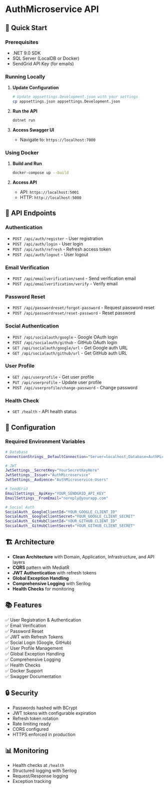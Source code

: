 # AuthMicroservice API

## 🚀 Quick Start

### Prerequisites

- .NET 9.0 SDK
- SQL Server (LocalDB or Docker)
- SendGrid API Key (for emails)

### Running Locally

1. **Update Configuration**

   ```bash
   # Update appsettings.Development.json with your settings
   cp appsettings.json appsettings.Development.json
   ```

2. **Run the API**

   ```bash
   dotnet run
   ```

3. **Access Swagger UI**
   - Navigate to: `https://localhost:7000`

### Using Docker

1. **Build and Run**

   ```bash
   docker-compose up --build
   ```

2. **Access API**
   - API: `https://localhost:5001`
   - HTTP: `http://localhost:5000`

## 📡 API Endpoints

### Authentication

- `POST /api/auth/register` - User registration
- `POST /api/auth/login` - User login
- `POST /api/auth/refresh` - Refresh access token
- `POST /api/auth/logout` - User logout

### Email Verification

- `POST /api/emailverification/send` - Send verification email
- `POST /api/emailverification/verify` - Verify email

### Password Reset

- `POST /api/passwordreset/forgot-password` - Request password reset
- `POST /api/passwordreset/reset-password` - Reset password

### Social Authentication

- `POST /api/socialauth/google` - Google OAuth login
- `POST /api/socialauth/github` - GitHub OAuth login
- `GET /api/socialauth/google/url` - Get Google auth URL
- `GET /api/socialauth/github/url` - Get GitHub auth URL

### User Profile

- `GET /api/userprofile` - Get user profile
- `PUT /api/userprofile` - Update user profile
- `POST /api/userprofile/change-password` - Change password

### Health Check

- `GET /health` - API health status

## 🔧 Configuration

### Required Environment Variables

```bash
# Database
ConnectionStrings__DefaultConnection="Server=localhost;Database=AuthMicroserviceDB;Trusted_Connection=true;"

# JWT
JwtSettings__SecretKey="YourSecretKeyHere"
JwtSettings__Issuer="AuthMicroservice"
JwtSettings__Audience="AuthMicroservice-Users"

# SendGrid
EmailSettings__ApiKey="YOUR_SENDGRID_API_KEY"
EmailSettings__FromEmail="noreply@yourapp.com"

# Social Auth
SocialAuth__GoogleClientId="YOUR_GOOGLE_CLIENT_ID"
SocialAuth__GoogleClientSecret="YOUR_GOOGLE_CLIENT_SECRET"
SocialAuth__GitHubClientId="YOUR_GITHUB_CLIENT_ID"
SocialAuth__GitHubClientSecret="YOUR_GITHUB_CLIENT_SECRET"
```

## 🏗️ Architecture

- **Clean Architecture** with Domain, Application, Infrastructure, and API layers
- **CQRS** pattern with MediatR
- **JWT Authentication** with refresh tokens
- **Global Exception Handling**
- **Comprehensive Logging** with Serilog
- **Health Checks** for monitoring

## 📚 Features

✅ User Registration & Authentication  
✅ Email Verification  
✅ Password Reset  
✅ JWT with Refresh Tokens  
✅ Social Login (Google, GitHub)  
✅ User Profile Management  
✅ Global Exception Handling  
✅ Comprehensive Logging  
✅ Health Checks  
✅ Docker Support  
✅ Swagger Documentation

## 🔒 Security

- Passwords hashed with BCrypt
- JWT tokens with configurable expiration
- Refresh token rotation
- Rate limiting ready
- CORS configured
- HTTPS enforced in production

## 📊 Monitoring

- Health checks at `/health`
- Structured logging with Serilog
- Request/Response logging
- Exception tracking
